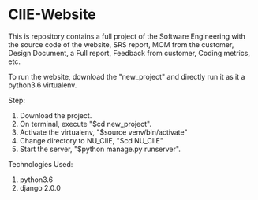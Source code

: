 # CIIE-Website

This is repository contains a full project of the Software Engineering with the source code of the website, SRS report, MOM from the customer, Design Document, a Full report, Feedback from customer, Coding metrics, etc.

To run the website, download the "new_project" and directly run it as it a python3.6 virtualenv.

Step:
1. Download the project.
2. On terminal, execute "$cd  new_project".
3. Activate the virtualenv, "$source venv/bin/activate"
4. Change directory to NU_CIIE, "$cd NU_CIIE"
5. Start the server, "$python manage.py runserver".

Technologies Used:
1. python3.6
2. django 2.0.0
